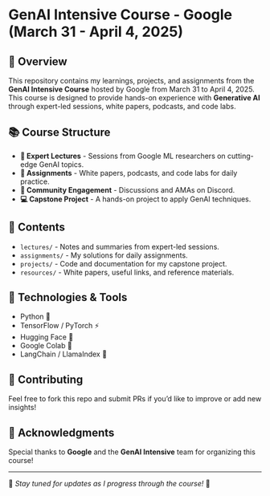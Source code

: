 # GenAI Intensive Course - Google (March 31 - April 4, 2025)

## 📌 Overview
This repository contains my learnings, projects, and assignments from the **GenAI Intensive Course** hosted by Google from March 31 to April 4, 2025. This course is designed to provide hands-on experience with **Generative AI** through expert-led sessions, white papers, podcasts, and code labs.

## 📚 Course Structure
- **🧠 Expert Lectures** - Sessions from Google ML researchers on cutting-edge GenAI topics.
- **📖 Assignments** - White papers, podcasts, and code labs for daily practice.
- **💬 Community Engagement** - Discussions and AMAs on Discord.
- **💻 Capstone Project** - A hands-on project to apply GenAI techniques.

## 📝 Contents
- `lectures/` - Notes and summaries from expert-led sessions.
- `assignments/` - My solutions for daily assignments.
- `projects/` - Code and documentation for my capstone project.
- `resources/` - White papers, useful links, and reference materials.

## 🚀 Technologies & Tools
- Python 🐍
- TensorFlow / PyTorch ⚡
- Hugging Face 🤗
- Google Colab 🚀
- LangChain / LlamaIndex 🔗



## 🤝 Contributing
Feel free to fork this repo and submit PRs if you’d like to improve or add new insights!

## 📢 Acknowledgments
Special thanks to **Google** and the **GenAI Intensive** team for organizing this course!

---
📌 *Stay tuned for updates as I progress through the course!* 🚀
